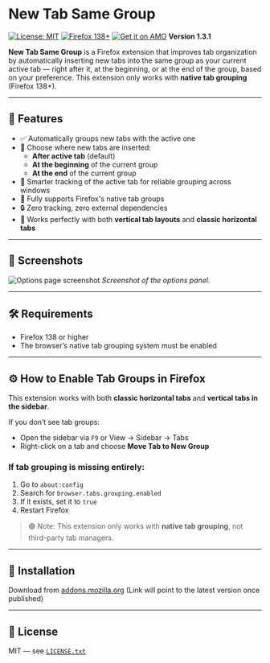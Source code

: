 # New Tab Same Group

[![License: MIT](https://img.shields.io/badge/license-MIT-blue.svg)](LICENSE.txt)
[![Firefox 138+](https://img.shields.io/badge/firefox-138%2B-orange)](https://addons.mozilla.org/en-US/firefox/addon/new-tab-same-group/)
[![Get it on AMO](https://img.shields.io/amo/v/new-tab-same-group?label=Get%20on%20AMO)](https://addons.mozilla.org/en-US/firefox/addon/new-tab-same-group/)
**Version 1.3.1**
 
**New Tab Same Group** is a Firefox extension that improves tab organization by automatically inserting new tabs into the same group as your current active tab — right after it, at the beginning, or at the end of the group, based on your preference.
This extension only works with **native tab grouping** (Firefox 138+).

---

## 🚀 Features

- ✅ Automatically groups new tabs with the active one
- 🎯 Choose where new tabs are inserted:
  - **After active tab** (default)
  - **At the beginning** of the current group
  - **At the end** of the current group
- 🧠 Smarter tracking of the active tab for reliable grouping across windows
- 🖤 Fully supports Firefox's native tab groups
- 🔒 Zero tracking, zero external dependencies
- 🧩 Works perfectly with both **vertical tab layouts** and **classic horizontal tabs**

---

## 📸 Screenshots

![Options page screenshot](images/new-tab-same-group-capture-2.jpg)
*Screenshot of the options panel.*

---

## 🛠 Requirements

- Firefox 138 or higher
- The browser’s native tab grouping system must be enabled

---

## ⚙️ How to Enable Tab Groups in Firefox

This extension works with both **classic horizontal tabs** and **vertical tabs in the sidebar**.

If you don’t see tab groups:

- Open the sidebar via `F9` or View → Sidebar → Tabs
- Right-click on a tab and choose **Move Tab to New Group**

### If tab grouping is missing entirely:

1. Go to `about:config`
2. Search for `browser.tabs.grouping.enabled`
3. If it exists, set it to `true`
4. Restart Firefox

> 🟣 Note: This extension only works with **native tab grouping**, not third-party tab managers.

---



## 🧩 Installation

Download from [addons.mozilla.org](https://addons.mozilla.org/en-US/firefox/addon/new-tab-same-group/) (Link will point to the latest version once published)

---

## 📝 License

MIT — see [`LICENSE.txt`](LICENSE.txt)
